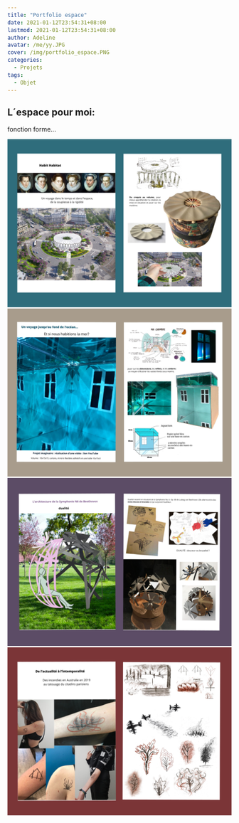 ```yaml
---
title: "Portfolio espace"
date: 2021-01-12T23:54:31+08:00
lastmod: 2021-01-12T23:54:31+08:00
author: Adeline
avatar: /me/yy.JPG
cover: /img/portfolio_espace.PNG
categories:
  - Projets
tags:
  - Objet
---
```



<!--more-->

## L´espace pour moi: 

fonction forme...


![Super image](/img/collerette_portfolio.JPG)
![Super image](/img/ocean_portfolio.JPG)
![Super image](/img/musique_portfolio.JPG)
![Super image](/img/tatouage_portfolio.JPG)

